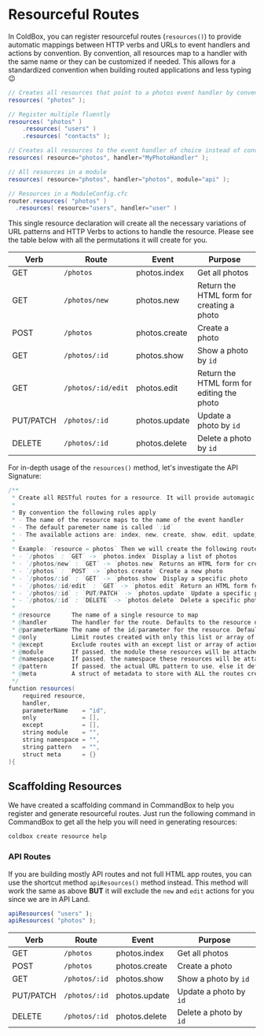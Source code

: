 # Resourceful Routes

In ColdBox, you can register resourceful routes (`resources()`) to provide automatic mappings between HTTP verbs and URLs to event handlers and actions by convention. By convention, all resources map to a handler with the same name or they can be customized if needed. This allows for a standardized convention when building routed applications and less typing :wink:

```java
// Creates all resources that point to a photos event handler by convention
resources( "photos" );

// Register multiple fluently
resources( "photos" )
    .resources( "users" )
    .resources( "contacts" );

// Creates all resources to the event handler of choice instead of convention
resources( resource="photos", handler="MyPhotoHandler" );

// All resources in a module
resources( resource="photos", handler="photos", module="api" );

// Resources in a ModuleConfig.cfc
router.resources( "photos" )
  .resources( resource="users", handler="user" )
```

This single resource declaration will create all the necessary variations of URL patterns and HTTP Verbs to actions to handle the resource. Please see the table below with all the permutations it will create for you.

| Verb      | Route              | Event         | Purpose                                    |
| --------- | ------------------ | ------------- | ------------------------------------------ |
| GET       | `/photos`          | photos.index  | Get all photos                             |
| GET       | `/photos/new`      | photos.new    | Return the HTML form for creating a photo  |
| POST      | `/photos`          | photos.create | Create a photo                             |
| GET       | `/photos/:id`      | photos.show   | Show a photo by `id`                       |
| GET       | `/photos/:id/edit` | photos.edit   | Return the HTML form for editing the photo |
| PUT/PATCH | `/photos/:id`      | photos.update | Update a photo by `id`                     |
| DELETE    | `/photos/:id`      | photos.delete | Delete a photo by `id`                     |

For in-depth usage of the `resources()` method, let's investigate the API Signature:

```java
/**
 * Create all RESTful routes for a resource. It will provide automagic mappings between HTTP verbs and URLs to event handlers and actions.
 *
 * By convention the following rules apply
 * - The name of the resource maps to the name of the event handler
 * - The default paremeter name is called `:id`
 * - The available actions are: index, new, create, show, edit, update, delete
 *
 * Example: `resource = photos` Then we will create the following routes:
 * - `/photos` : `GET` -> `photos.index` Display a list of photos
 * - `/photos/new` : `GET` -> `photos.new` Returns an HTML form for creating a new photo
 * - `/photos` : `POST` -> `photos.create` Create a new photo
 * - `/photos/:id` : `GET` -> `photos.show` Display a specific photo
 * - `/photos/:id/edit` : `GET` -> `photos.edit` Return an HTML form for editing a photo
 * - `/photos/:id` : `PUT/PATCH` -> `photos.update` Update a specific photo
 * - `/photos/:id` : `DELETE` -> `photos.delete` Delete a specific photo
 *
 * @resource      The name of a single resource to map
 * @handler       The handler for the route. Defaults to the resource name.
 * @parameterName The name of the id/parameter for the resource. Defaults to `id`.
 * @only          Limit routes created with only this list or array of actions, e.g. "index,show"
 * @except        Exclude routes with an except list or array of actions, e.g. "show"
 * @module        If passed, the module these resources will be attached to.
 * @namespace     If passed, the namespace these resources will be attached to.
 * @pattern       If passed, the actual URL pattern to use, else it defaults to `/#arguments.resource#` the name of the resource.
 * @meta          A struct of metadata to store with ALL the routes created from this resource
 */
function resources(
	required resource,
	handler,
	parameterName    = "id",
	only             = [],
	except           = [],
	string module    = "",
	string namespace = "",
	string pattern   = "",
	struct meta      = {}
){
```

## Scaffolding Resources

We have created a scaffolding command in CommandBox to help you register and generate resourceful routes. Just run the following command in CommandBox to get all the help you will need in generating resources:

```bash
coldbox create resource help
```

### API Routes

If you are building mostly API routes and not full HTML app routes, you can use the shortcut method `apiResources()` method instead.  This method will work the same as above **BUT** it will exclude the `new` and `edit` actions for you since we are in API Land.

```javascript
apiResources( "users" );
apiResources( "photos" );
```

| Verb      | Route         | Event         | Purpose                |
| --------- | ------------- | ------------- | ---------------------- |
| GET       | `/photos`     | photos.index  | Get all photos         |
| POST      | `/photos`     | photos.create | Create a photo         |
| GET       | `/photos/:id` | photos.show   | Show a photo by `id`   |
| PUT/PATCH | `/photos/:id` | photos.update | Update a photo by `id` |
| DELETE    | `/photos/:id` | photos.delete | Delete a photo by `id` |

